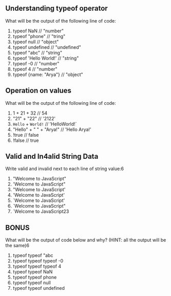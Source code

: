 ## Understanding typeof operator 
  What will be the output of the following line of code:

  1. typeof NaN // "number"
  2. typeof "phone" // "tring"
  3. typeof null // "object"
  4. typeof undefined // "undefined"
  5. typeof "abc" // "string"
  6. typeof 'Hello World!' // "string"
  7. typeof -0 // "number"
  8. typeof 4 // "number"
  9. typeof {name: "Arya"} // "object"
    
## Operation on values
  What will be the output of the following line of code:

   1. 1 + 21 + 32 //  54
   2. "21" + "22" // '2122'
   3. `Hello` + `World!` // 'HelloWorld!` 
   4. "Hello" + " " + "Arya!" // 'Hello Arya!'
   5. !true // false
   6. !false //  true

## Valid and In4alid String Data
  Write valid and invalid next to each line of string value:6

   1. "Welcome to JavaScript"
   2. 'Welcome to JavaScript"
   3. "Welcome to JavaScript'
   4. 'Welcome to JavaScript'
   5. `Welcome to JavaScript'
   6. `Welcome to JavaScript"
   7. `Welcome to JavaScript23

## BONUS
  What will be the output of code below and why? (HINT: all the output will be the same)6
   1. typeof typeof "abc
   2. typeof typeof typeof -0
   3. typeof typeof typeof 4
   4. typeof typeof NaN
   5. typeof typeof phone
   6. typeof typeof null
   7. typeof typeof undefined
